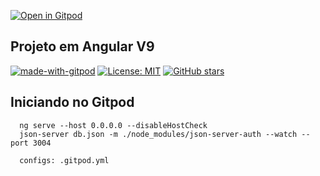 [![Open in Gitpod](https://gitpod.io/button/open-in-gitpod.svg)](https://www.gitpod.io/#https://github.com/martins86/project-angular/)

## Projeto em Angular V9

[![made-with-gitpod](https://img.shields.io/badge/Made%20with-Gitpod-1f425f.svg)](https://gitpod.io/)
[![License: MIT](https://img.shields.io/badge/License-MIT-1f425f.svg)](https://github.com/martins86/project-angular/blob/master/LICENSE)
[![GitHub stars](https://img.shields.io/github/stars/martins86/project-angular?style=social&label=Star)](https://github.com/martins86/project-angular/)

## Iniciando no Gitpod

```
  ng serve --host 0.0.0.0 --disableHostCheck
  json-server db.json -m ./node_modules/json-server-auth --watch --port 3004
  
  configs: .gitpod.yml
```